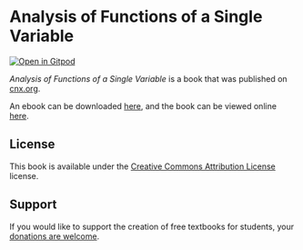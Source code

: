 # Analysis of Functions of a Single Variable

[![Open in Gitpod](https://gitpod.io/button/open-in-gitpod.svg)](https://gitpod.io/from-referrer/)

_Analysis of Functions of a Single Variable_ is a book that was published on [cnx.org](https://cnx.org/).

An ebook can be downloaded [here](https://github.com/cnx-user-books/cnxbook-analysis-of-functions-of-a-single-variable/releases/latest), and the book can be viewed online [here](https://github.com/cnx-user-books/cnxbook-analysis-of-functions-of-a-single-variable/releases/latest).

## License
This book is available under the [Creative Commons Attribution License](./LICENSE) license.

## Support
If you would like to support the creation of free textbooks for students, your [donations are welcome](https://riceconnect.rice.edu/donation/support-openstax-banner).
